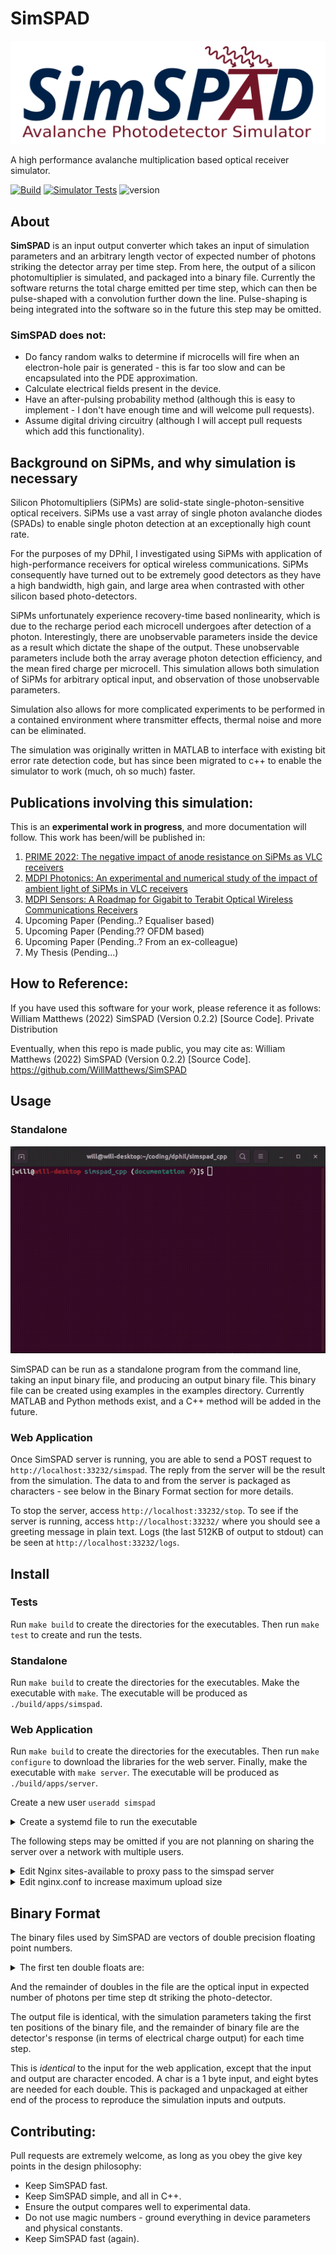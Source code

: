 # SimSPAD

![logo](https://github.com/WillMatthews/SimSPAD/blob/master/doc/img/simspad_logo.svg)

A high performance avalanche multiplication based optical receiver simulator.

[![Build](https://github.com/WillMatthews/SimSPAD/actions/workflows/makefile.yml/badge.svg)](https://github.com/WillMatthews/SimSPAD/actions/workflows/makefile.yml)
[![Simulator Tests](https://github.com/WillMatthews/SimSPAD/actions/workflows/sim-accuracy.yml/badge.svg)](https://github.com/WillMatthews/SimSPAD/actions/workflows/sim-accuracy.yml)
![version](https://img.shields.io/github/v/tag/WillMatthews/SimSPAD?label=version)


## About

**SimSPAD** is an input output converter which takes an input of simulation parameters and an arbitrary length vector of expected number of photons striking the detector array per time step.
From here, the output of a silicon photomultiplier is simulated, and packaged into a binary file.
Currently the software returns the total charge emitted per time step, which can then be pulse-shaped with a convolution further down the line.
Pulse-shaping is being integrated into the software so in the future this step may be omitted.

### SimSPAD does not:
- Do fancy random walks to determine if microcells will fire when an electron-hole pair is generated - this is far too slow and can be encapsulated into the PDE approximation.
- Calculate electrical fields present in the device.
- Have an after-pulsing probability method (although this is easy to implement - I don't have enough time and will welcome pull requests).
- Assume digital driving circuitry (although I will accept pull requests which add this functionality).

## Background on SiPMs, and why simulation is necessary

Silicon Photomultipliers (SiPMs) are solid-state single-photon-sensitive optical receivers.
SiPMs use a vast array of single photon avalanche diodes (SPADs) to enable single photon detection at an exceptionally high count rate.

For the purposes of my DPhil, I investigated using SiPMs with application of high-performance receivers for optical wireless communications.
SiPMs consequently have turned out to be extremely good detectors as they have a high bandwidth, high gain, and large area when contrasted with other silicon based photo-detectors.

SiPMs unfortunately experience recovery-time based nonlinearity, which is due to the recharge period each microcell undergoes after detection of a photon.
Interestingly, there are unobservable parameters inside the device as a result which dictate the shape of the output.
These unobservable parameters include both the array average photon detection efficiency, and the mean fired charge per microcell.
This simulation allows both simulation of SiPMs for arbitrary optical input, and observation of those unobservable parameters.

Simulation also allows for more complicated experiments to be performed in a contained environment where transmitter effects, thermal noise and more can be eliminated.

The simulation was originally written in MATLAB to interface with existing bit error rate detection code, but has since been migrated to c++ to enable the simulator to work (much, oh so much) faster.


## Publications involving this simulation:

This is an **experimental work in progress**, and more documentation will follow. This work has been/will be published in:

1. [PRIME 2022: The negative impact of anode resistance on SiPMs as VLC receivers](https://doi.org/10.1109/PRIME55000.2022.9816749)
2. [MDPI Photonics: An experimental and numerical study of the impact of ambient light of SiPMs in VLC receivers](https://doi.org/10.3390/photonics9120888)
3. [MDPI Sensors: A Roadmap for Gigabit to Terabit Optical Wireless Communications Receivers](https://doi.org/10.3390/s23031101)
4. Upcoming Paper (Pending..? Equaliser based)
5. Upcoming Paper (Pending.?? OFDM based)
6. Upcoming Paper (Pending..? From an ex-colleague)
7. My Thesis (Pending...)

## How to Reference:

If you have used this software for your work, please reference it as follows:
William Matthews (2022) SimSPAD (Version 0.2.2) [Source Code]. Private Distribution

Eventually, when this repo is made public, you may cite as:
William Matthews (2022) SimSPAD (Version 0.2.2) [Source Code]. https://github.com/WillMatthews/SimSPAD


## Usage

### Standalone

![logo](https://github.com/WillMatthews/SimSPAD/blob/master/doc/img/example.gif)

SimSPAD can be run as a standalone program from the command line, taking an input binary file, and producing an output binary file.
This binary file can be created using examples in the examples directory. Currently MATLAB and Python methods exist, and a C++ method will be added in the future.

### Web Application

Once SimSPAD server is running, you are able to send a POST request to `http://localhost:33232/simspad`.
The reply from the server will be the result from the simulation.
The data to and from the server is packaged as characters - see below in the Binary Format section for more details.

To stop the server, access `http://localhost:33232/stop`.
To see if the server is running, access `http://localhost:33232/` where you should see a greeting message in plain text.
Logs (the last 512KB of output to stdout) can be seen at `http://localhost:33232/logs`.


## Install

### Tests
Run `make build` to create the directories for the executables.
Then run `make test` to create and run the tests.

### Standalone
Run `make build` to create the directories for the executables.
Make the executable with `make`. The executable will be produced as `./build/apps/simspad`.

### Web Application
Run `make build` to create the directories for the executables.
Then run `make configure` to download the libraries for the web server.
Finally, make the executable with `make server`. The executable will be produced as `./build/apps/server`.

Create a new user `useradd simspad`
<details>
<summary>Create a systemd file to run the executable </summary>

```
[Unit]
Description=SimSPAD Avalanche Photo-detector Simulator
Requires=network-online.target
Wants=network-online.target
After=network.target syslog.target network-online.target

[Service]
User=simspad
ExecStart=/path/to/server
RestartSec=5
Restart=always

[Install]
WantedBy=multi-user.target
```
</details>

The following steps may be omitted if you are not planning on sharing the server over a network with multiple users.

<details>
<summary>Edit Nginx sites-available to proxy pass to the simspad server </summary>

This process means that users are not required to memorise the port number for the server, all you need to do is point your software at the link you define here.
This action also means that you are able to add SSL encryption quite easily with a service like 'lets encrypt'.

Add the following location:

```
    location /whatever-you-want/ {
        # proxy_buffering off;
        proxy_pass http://127.0.0.1:33232/;
    }
```
</details>


<details>
<summary>Edit nginx.conf to increase maximum upload size </summary>

Add the following to the end of `http{}`:

```
    client_max_body_size 200M;
```
</details>

## Binary Format

The binary files used by SimSPAD are vectors of double precision floating point numbers.
<details>
<summary>The first ten double floats are:</summary>

    (in order)
        dt                - Simulation time step size
        numMicrocell      - Number of Detectors
        vBias             - Bias Voltage
        vBr               - Breakdown Voltage
        tauRecovery       - Recharge time constant
        pdeMax            - Max PDE for PDE-Vover equation
        vChr              - Characteristic Voltage for PDE-Vover equation
        cCell             - Capacitance per detector
        tauFwhm           - Output pulse full width half max time
        digitalThreshold - Detection Threshold (as a fraction of overvoltage from bias)

</details>

And the remainder of doubles in the file are the optical input in expected number of photons per time step dt striking the photo-detector.

The output file is identical, with the simulation parameters taking the first ten positions of the binary file, and the remainder of binary file are the detector's response (in terms of electrical charge output) for each time step.

This is *identical* to the input for the web application, except that the input and output are character encoded.
A char is a 1 byte input, and eight bytes are needed for each double.
This is packaged and unpackaged at either end of the process to reproduce the simulation inputs and outputs.

## Contributing:
Pull requests are extremely welcome, as long as you obey the give key points in the design philosophy:

- Keep SimSPAD fast.
- Keep SimSPAD simple, and all in C++.
- Ensure the output compares well to experimental data.
- Do not use magic numbers - ground everything in device parameters and physical constants.
- Keep SimSPAD fast (again).
